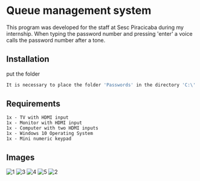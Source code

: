 # Queue management system

This program was developed for the staff at Sesc Piracicaba during my internship.
When typing the password number and pressing 'enter' a voice calls the password number after a tone.

## Installation

put the folder
```bash
It is necessary to place the folder 'Passwords' in the directory 'C:\'
```

## Requirements

```
1x - TV with HDMI input
1x - Monitor with HDMI input
1x - Computer with two HDMI inputs
1x - Windows 10 Operating System
1x - Mini numeric keypad

```

## Images

![1](https://user-images.githubusercontent.com/37887270/70619803-8bd23200-1bf4-11ea-968e-1ea0028e8e6d.jpg)
![3](https://user-images.githubusercontent.com/37887270/70619863-a2788900-1bf4-11ea-951e-1e09f362e50f.jpg)
![4](https://user-images.githubusercontent.com/37887270/70619869-a4424c80-1bf4-11ea-9058-212bd4060eb5.jpg)
![5](https://user-images.githubusercontent.com/37887270/70619873-a5737980-1bf4-11ea-9f2f-8e7864d21a37.jpg)
![2](https://user-images.githubusercontent.com/37887270/70619857-9f7d9880-1bf4-11ea-8ddd-202583d629ac.jpg)
